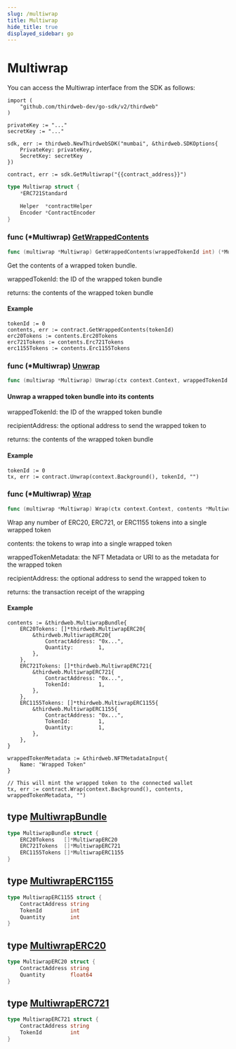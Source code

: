 ```yaml
---
slug: /multiwrap
title: Multiwrap
hide_title: true
displayed_sidebar: go
---
```


# Multiwrap

You can access the Multiwrap interface from the SDK as follows:

```
import (
	"github.com/thirdweb-dev/go-sdk/v2/thirdweb"
)

privateKey := "..."
secretKey := "..."

sdk, err := thirdweb.NewThirdwebSDK("mumbai", &thirdweb.SDKOptions{
	PrivateKey: privateKey,
	SecretKey: secretKey
})

contract, err := sdk.GetMultiwrap("{{contract_address}}")
```

```go
type Multiwrap struct {
    *ERC721Standard

    Helper  *contractHelper
    Encoder *ContractEncoder
}
```

### func \(\*Multiwrap\) [GetWrappedContents](https://github.com/thirdweb-dev/go-sdk/blob/main/thirdweb/multiwrap.go#L79)

```go
func (multiwrap *Multiwrap) GetWrappedContents(wrappedTokenId int) (*MultiwrapBundle, error)
```

Get the contents of a wrapped token bundle.

wrappedTokenId: the ID of the wrapped token bundle

returns: the contents of the wrapped token bundle

#### Example

```
tokenId := 0
contents, err := contract.GetWrappedContents(tokenId)
erc20Tokens := contents.Erc20Tokens
erc721Tokens := contents.Erc721Tokens
erc1155Tokens := contents.Erc1155Tokens
```

### func \(\*Multiwrap\) [Unwrap](https://github.com/thirdweb-dev/go-sdk/blob/main/thirdweb/multiwrap.go#L213)

```go
func (multiwrap *Multiwrap) Unwrap(ctx context.Context, wrappedTokenId int, recipientAddress string) (*types.Transaction, error)
```

#### Unwrap a wrapped token bundle into its contents

wrappedTokenId: the ID of the wrapped token bundle

recipientAddress: the optional address to send the wrapped token to

returns: the contents of the wrapped token bundle

#### Example

```
tokenId := 0
tx, err := contract.Unwrap(context.Background(), tokenId, "")
```

### func \(\*Multiwrap\) [Wrap](https://github.com/thirdweb-dev/go-sdk/blob/main/thirdweb/multiwrap.go#L164)

```go
func (multiwrap *Multiwrap) Wrap(ctx context.Context, contents *MultiwrapBundle, wrappedTokenMetadata interface{}, recipientAddress string) (*types.Transaction, error)
```

Wrap any number of ERC20, ERC721, or ERC1155 tokens into a single wrapped token

contents: the tokens to wrap into a single wrapped token

wrappedTokenMetadata: the NFT Metadata or URI to as the metadata for the wrapped token

recipientAddress: the optional address to send the wrapped token to

returns: the transaction receipt of the wrapping

#### Example

```
contents := &thirdweb.MultiwrapBundle{
	ERC20Tokens: []*thirdweb.MultiwrapERC20{
		&thirdweb.MultiwrapERC20{
			ContractAddress: "0x...",
			Quantity:        1,
		},
	},
	ERC721Tokens: []*thirdweb.MultiwrapERC721{
		&thirdweb.MultiwrapERC721{
			ContractAddress: "0x...",
			TokenId:         1,
		},
	},
	ERC1155Tokens: []*thirdweb.MultiwrapERC1155{
		&thirdweb.MultiwrapERC1155{
			ContractAddress: "0x...",
			TokenId:         1,
			Quantity:        1,
		},
	},
}

wrappedTokenMetadata := &thirdweb.NFTMetadataInput{
	Name: "Wrapped Token"
}

// This will mint the wrapped token to the connected wallet
tx, err := contract.Wrap(context.Background(), contents, wrappedTokenMetadata, "")
```

## type [MultiwrapBundle](https://github.com/thirdweb-dev/go-sdk/blob/main/thirdweb/types.go#L230-L234)

```go
type MultiwrapBundle struct {
    ERC20Tokens   []*MultiwrapERC20
    ERC721Tokens  []*MultiwrapERC721
    ERC1155Tokens []*MultiwrapERC1155
}
```

## type [MultiwrapERC1155](https://github.com/thirdweb-dev/go-sdk/blob/main/thirdweb/types.go#L224-L228)

```go
type MultiwrapERC1155 struct {
    ContractAddress string
    TokenId         int
    Quantity        int
}
```

## type [MultiwrapERC20](https://github.com/thirdweb-dev/go-sdk/blob/main/thirdweb/types.go#L214-L217)

```go
type MultiwrapERC20 struct {
    ContractAddress string
    Quantity        float64
}
```

## type [MultiwrapERC721](https://github.com/thirdweb-dev/go-sdk/blob/main/thirdweb/types.go#L219-L222)

```go
type MultiwrapERC721 struct {
    ContractAddress string
    TokenId         int
}
```
